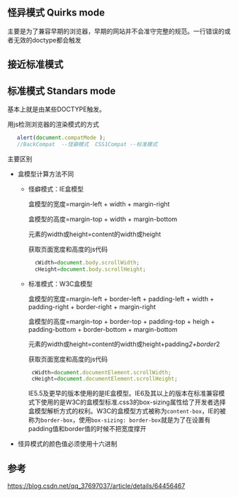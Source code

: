 ## 怪异模式 Quirks mode
主要是为了兼容早期的浏览器，早期的网站并不会准守完整的规范。一行错误的或者无效的doctype都会触发

## 接近标准模式
## 标准模式 Standars mode
基本上就是由某些DOCTYPE触发。

用js检测浏览器的渲染模式的方式
 ```javascript
    alert(document.compatMode );
    //BackCompat  --怪癖模式  CSS1Compat --标准模式
```

主要区别

- 盒模型计算方法不同
    - 怪癖模式：IE盒模型  

      盒模型的宽度=margin-left  + width  + margin-right  

      盒模型的高度=margin-top  +  width  +  margin-bottom   

      元素的width或height=content的width或height  

      获取页面宽度和高度的js代码

      ```javascript
        cWidth=document.body.scrollWidth;
        cHeight=document.body.scrollHeight;
      ```
    - 标准模式：W3C盒模型  

      盒模型的宽度=margin-left  +  border-left  +  padding-left  +  width +  padding-right  +  border-right  +  margin-right  

      盒模型的高度=margin-top  +  border-top  +  padding-top +  heigh +  padding-bottom  +  border-bottom  +  margin-bottom 

      元素的width或height=content的width或height+padding*2+border*2 

      获取页面宽度和高度的js代码
       ```javascript
        cWidth=document.documentElement.scrollWidth;
        cHeight=document.documentElement.scrollHeight;
      ```
      IE5.5及更早的版本使用的是IE盒模型。IE6及其以上的版本在标准兼容模式下使用的是W3C的盒模型标准.css3的box-sizing属性给了开发者选择盒模型解析方式的权利。W3C的盒模型方式被称为`content-box`，IE的被称为`border-box`，使用`box-sizing: border-box`就是为了在设置有padding值和border值的时候不把宽度撑开

- 怪异模式的颜色值必须使用十六进制

## 参考
https://blog.csdn.net/qq_37697037/article/details/64456467
